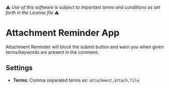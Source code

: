 :warning: *Use of this software is subject to important terms and conditions as set forth in the License file* :warning:

# Attachment Reminder App

Attachment Reminder will block the submit button and warn you when given terms/keywords are present in the comment.

## Settings

* **Terms:** Comma separated terms ex: `attachment,attach,file`.

